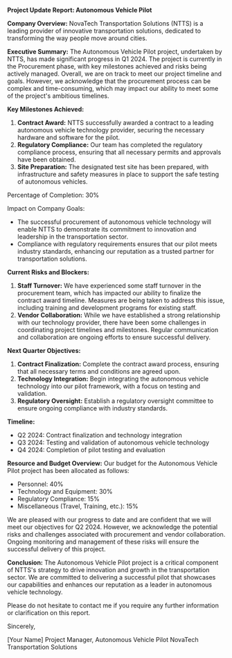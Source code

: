 **Project Update Report: Autonomous Vehicle Pilot**

**Company Overview:** NovaTech Transportation Solutions (NTTS) is a leading provider of innovative transportation solutions, dedicated to transforming the way people move around cities.

**Executive Summary:**
The Autonomous Vehicle Pilot project, undertaken by NTTS, has made significant progress in Q1 2024. The project is currently in the Procurement phase, with key milestones achieved and risks being actively managed. Overall, we are on track to meet our project timeline and goals. However, we acknowledge that the procurement process can be complex and time-consuming, which may impact our ability to meet some of the project's ambitious timelines.

**Key Milestones Achieved:**

1. **Contract Award:** NTTS successfully awarded a contract to a leading autonomous vehicle technology provider, securing the necessary hardware and software for the pilot.
2. **Regulatory Compliance:** Our team has completed the regulatory compliance process, ensuring that all necessary permits and approvals have been obtained.
3. **Site Preparation:** The designated test site has been prepared, with infrastructure and safety measures in place to support the safe testing of autonomous vehicles.

Percentage of Completion: 30%

Impact on Company Goals:

* The successful procurement of autonomous vehicle technology will enable NTTS to demonstrate its commitment to innovation and leadership in the transportation sector.
* Compliance with regulatory requirements ensures that our pilot meets industry standards, enhancing our reputation as a trusted partner for transportation solutions.

**Current Risks and Blockers:**

1. **Staff Turnover:** We have experienced some staff turnover in the procurement team, which has impacted our ability to finalize the contract award timeline. Measures are being taken to address this issue, including training and development programs for existing staff.
2. **Vendor Collaboration:** While we have established a strong relationship with our technology provider, there have been some challenges in coordinating project timelines and milestones. Regular communication and collaboration are ongoing efforts to ensure successful delivery.

**Next Quarter Objectives:**

1. **Contract Finalization:** Complete the contract award process, ensuring that all necessary terms and conditions are agreed upon.
2. **Technology Integration:** Begin integrating the autonomous vehicle technology into our pilot framework, with a focus on testing and validation.
3. **Regulatory Oversight:** Establish a regulatory oversight committee to ensure ongoing compliance with industry standards.

**Timeline:**

* Q2 2024: Contract finalization and technology integration
* Q3 2024: Testing and validation of autonomous vehicle technology
* Q4 2024: Completion of pilot testing and evaluation

**Resource and Budget Overview:**
Our budget for the Autonomous Vehicle Pilot project has been allocated as follows:

* Personnel: 40%
* Technology and Equipment: 30%
* Regulatory Compliance: 15%
* Miscellaneous (Travel, Training, etc.): 15%

We are pleased with our progress to date and are confident that we will meet our objectives for Q2 2024. However, we acknowledge the potential risks and challenges associated with procurement and vendor collaboration. Ongoing monitoring and management of these risks will ensure the successful delivery of this project.

**Conclusion:**
The Autonomous Vehicle Pilot project is a critical component of NTTS's strategy to drive innovation and growth in the transportation sector. We are committed to delivering a successful pilot that showcases our capabilities and enhances our reputation as a leader in autonomous vehicle technology.

Please do not hesitate to contact me if you require any further information or clarification on this report.

Sincerely,

[Your Name]
Project Manager, Autonomous Vehicle Pilot
NovaTech Transportation Solutions